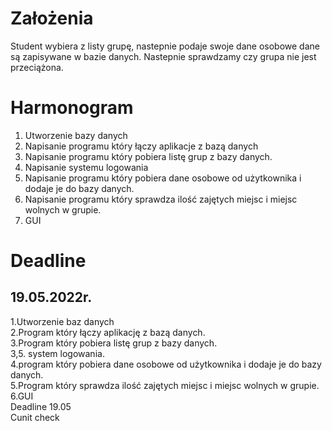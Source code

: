 <h1>Założenia</h1>
Student wybiera  z listy grupę, nastepnie podaje swoje dane osobowe dane są zapisywane w bazie danych.
Nastepnie sprawdzamy czy grupa nie jest przeciążona. 

<h1>Harmonogram</h1>
<ol>
    <li>Utworzenie bazy danych</li>
    <li>Napisanie programu który łączy aplikacje z bazą danych</li>
    <li>Napisanie programu który pobiera listę grup z bazy danych.</li>
    <li>Napisanie systemu logowania</li>
    <li>Napisanie programu który pobiera dane osobowe od użytkownika i dodaje je do bazy danych.</li>
    <li>Napisanie programu który sprawdza ilość zajętych miejsc i miejsc wolnych w grupie.</li>
    <li>GUI</li>
</ol>

<h1>Deadline</h1>
<h2>19.05.2022r.</h2>
1.Utworzenie baz danych <br>
2.Program który łączy aplikację z bazą danych. <br>
3.Program który pobiera listę grup z bazy danych. <br>
3,5. system logowania. <br>
4.program który pobiera dane osobowe od użytkownika i dodaje je do bazy danych. <br>
5.Program który sprawdza ilość zajętych miejsc i miejsc wolnych w grupie. <br>
6.GUI <br>
Deadline 19.05 <br>
Cunit check<br> 
